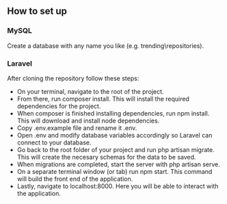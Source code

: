 ## How to set up

### MySQL
Create a database with any name you like (e.g. trending\repositories).

### Laravel
After cloning the repository follow these steps:
- On your terminal, navigate to the root of the project.
- From there, run composer install. This will install the required dependencies for the project.
- When composer is finished installing dependencies, run npm install. This will download and install node dependencies.
- Copy .env.example file and rename it .env.
- Open .env and modify database variables accordingly so Laravel can connect to your database.
- Go back to the root folder of your project and run php artisan migrate. This will create the necesary schemas for the data to be saved.
- When migrations are completed, start the server with php artisan serve.
- On a separate terminal window (or tab) run npm start. This command will build the front end of the application.
- Lastly, navigate to localhost:8000. Here you will be able to interact with the application.

